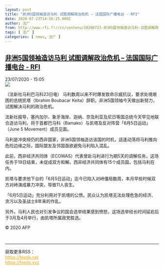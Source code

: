 ```yaml
---
layout: post
title: "非洲5国领袖造访马利 试图调解政治危机 – 法国国际广播电台 - RFI"
date: 2020-07-23T14:56:25.000Z
author: 法广
from: http://www.rfi.fr//cn/contenu/20200723-非洲5国领袖造访马利-试图调解政治危机
tags: [ 法广 ]
categories: [ news, 法广 ]
---
```

<!--1595516185000-->
[非洲5国领袖造访马利 试图调解政治危机 – 法国国际广播电台 - RFI](http://www.rfi.fr//cn/contenu/20200723-%E9%9D%9E%E6%B4%B25%E5%9B%BD%E9%A2%86%E8%A2%96%E9%80%A0%E8%AE%BF%E9%A9%AC%E5%88%A9-%E8%AF%95%E5%9B%BE%E8%B0%83%E8%A7%A3%E6%94%BF%E6%B2%BB%E5%8D%B1%E6%9C%BA)
------

<div>
<div>23/07/2020 - 15:05</div><img src="https://s.rfi.fr/media/display/b86390a6-ccee-11ea-8baf-005056a98db9/w:310/p:16x9/int0015b.200723210502.jpg"><div class="t-content__body u-clearfix"><div class="m-interstitial"></div><p>（法新社马利巴马科23日电）    马利数周以来不时爆发致命示威抗议，要求处境艰困的总统凯塔（Ibrahim Boubacar Keita）辞职。非洲5国领袖今天做出新努力，试图解决马利的政治危机。</p><p>    法新社报导，塞内加尔、象牙海岸、迦纳、奈及利亚及尼日等国总统今天罕见地联合造访马利，将于首都巴马科（Bamako）与凯塔及反对阵营「6月5日运动」（June 5 Movement）成员见面。</p><p>    马利是冲突频仍的西非国家，非洲5国领袖造访该国的时机，适逢动荡将马利推向危险边缘之际，国际盟友及邻国亟欲避免马利陷入混乱。</p><p>    此前，西非经济共同体（ECOWAS）代表曾赴马利进行为期5天的调解任务，这场任务于19日结束，未促成双方和解。西非经济共同体有15个成员国，包括马利在内。</p><p>    凯塔与要求他下台的「6月5日运动」迄今已陷入对峙僵局数周，本月早些时候双方对峙演成暴力冲突，导致11人丧生。</p><p>    「6月5日运动」充分利用对于凯塔的公愤。民众认为凯塔无法处理危急的经济、贪污以及圣战士8年来的作乱。</p><p>    另外，马利人民也对引发争议的国会选举结果感到愤怒，这场选举经长时间延宕后于3月及4月举行，由凯塔所属政党胜选。</p><p class="t-copyright">© 2020 AFP</p>        </div><br><hr><div>获取更多RSS：<br><a href="https://feedx.net" style="color:orange" target="_blank">https://feedx.net</a> <br><a href="https://feedx.xyz" style="color:orange" target="_blank">https://feedx.xyz</a><br></div>
</div>
